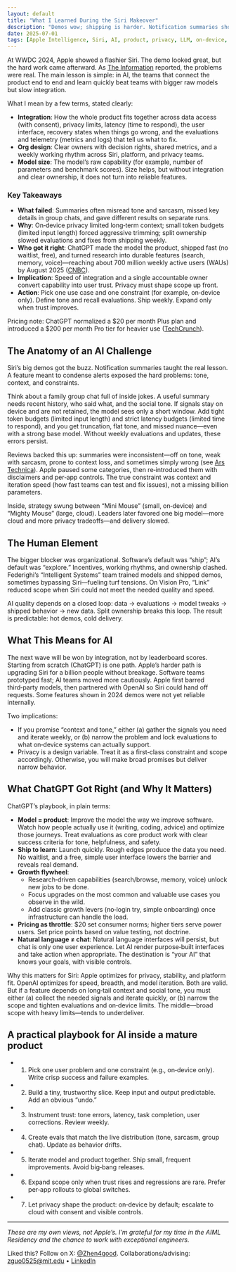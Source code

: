 ```yaml
---
layout: default
title: "What I Learned During the Siri Makeover"
description: "Demos wow; shipping is harder. Notification summaries show how integration, org design, and privacy limits decide who wins."
date: 2025-07-01
tags: [Apple Intelligence, Siri, AI, product, privacy, LLM, on-device, ChatGPT, OpenAI, growth]
---
```


At WWDC 2024, Apple showed a flashier Siri. The demo looked great, but the hard work came afterward. As [The Information](https://www.theinformation.com/articles/apple-fumbled-siris-ai-makeover) reported, the problems were real. The main lesson is simple: in AI, the teams that connect the product end to end and learn quickly beat teams with bigger raw models but slow integration.

What I mean by a few terms, stated clearly:

- **Integration**: How the whole product fits together across data access (with consent), privacy limits, latency (time to respond), the user interface, recovery states when things go wrong, and the evaluations and telemetry (metrics and logs) that tell us what to fix.
- **Org design**: Clear owners with decision rights, shared metrics, and a weekly working rhythm across Siri, platform, and privacy teams.
- **Model size**: The model’s raw capability (for example, number of parameters and benchmark scores). Size helps, but without integration and clear ownership, it does not turn into reliable features.

### Key Takeaways

- **What failed**: Summaries often misread tone and sarcasm, missed key details in group chats, and gave different results on separate runs.
- **Why**: On‑device privacy limited long‑term context; small token budgets (limited input length) forced aggressive trimming; split ownership slowed evaluations and fixes from shipping weekly.
- **Who got it right**: ChatGPT made the model the product, shipped fast (no waitlist, free), and turned research into durable features (search, memory, voice)—reaching about 700 million weekly active users (WAUs) by August 2025 ([CNBC](https://www.cnbc.com/2025/08/04/openai-chatgpt-700-million-users.html)).
- **Implication**: Speed of integration and a single accountable owner convert capability into user trust. Privacy must shape scope up front.
- **Action**: Pick one use case and one constraint (for example, on‑device only). Define tone and recall evaluations. Ship weekly. Expand only when trust improves.

Pricing note: ChatGPT normalized a $20 per month Plus plan and introduced a $200 per month Pro tier for heavier use ([TechCrunch](https://techcrunch.com/2025/02/25/how-much-does-chatgpt-cost-everything-you-need-to-know-about-openais-pricing-plans/)).

## The Anatomy of an AI Challenge

Siri’s big demos got the buzz. Notification summaries taught the real lesson. A feature meant to condense alerts exposed the hard problems: tone, context, and constraints.

Think about a family group chat full of inside jokes. A useful summary needs recent history, who said what, and the social tone. If signals stay on device and are not retained, the model sees only a short window. Add tight token budgets (limited input length) and strict latency budgets (limited time to respond), and you get truncation, flat tone, and missed nuance—even with a strong base model. Without weekly evaluations and updates, these errors persist.

Reviews backed this up: summaries were inconsistent—off on tone, weak with sarcasm, prone to context loss, and sometimes simply wrong (see [Ars Technica](https://arstechnica.com/apple/2024/11/apple-intelligence-notification-summaries-are-honestly-pretty-bad/)). Apple paused some categories, then re‑introduced them with disclaimers and per‑app controls. The true constraint was context and iteration speed (how fast teams can test and fix issues), not a missing billion parameters.

Inside, strategy swung between “Mini Mouse” (small, on‑device) and “Mighty Mouse” (large, cloud). Leaders later favored one big model—more cloud and more privacy tradeoffs—and delivery slowed.

## The Human Element

The bigger blocker was organizational. Software’s default was “ship”; AI’s default was “explore.” Incentives, working rhythms, and ownership clashed. Federighi’s “Intelligent Systems” team trained models and shipped demos, sometimes bypassing Siri—fueling turf tensions. On Vision Pro, “Link” reduced scope when Siri could not meet the needed quality and speed.

AI quality depends on a closed loop: data → evaluations → model tweaks → shipped behavior → new data. Split ownership breaks this loop. The result is predictable: hot demos, cold delivery.

## What This Means for AI

The next wave will be won by integration, not by leaderboard scores. Starting from scratch (ChatGPT) is one path. Apple’s harder path is upgrading Siri for a billion people without breakage. Software teams prototyped fast; AI teams moved more cautiously. Apple first barred third‑party models, then partnered with OpenAI so Siri could hand off requests. Some features shown in 2024 demos were not yet reliable internally.

Two implications:

- If you promise “context and tone,” either (a) gather the signals you need and iterate weekly, or (b) narrow the problem and lock evaluations to what on‑device systems can actually support.
- Privacy is a design variable. Treat it as a first‑class constraint and scope accordingly. Otherwise, you will make broad promises but deliver narrow behavior.

## What ChatGPT Got Right (and Why It Matters)

ChatGPT’s playbook, in plain terms:

- **Model = product**: Improve the model the way we improve software. Watch how people actually use it (writing, coding, advice) and optimize those journeys. Treat evaluations as core product work with clear success criteria for tone, helpfulness, and safety.
- **Ship to learn**: Launch quickly. Rough edges produce the data you need. No waitlist, and a free, simple user interface lowers the barrier and reveals real demand.
- **Growth flywheel**:
  - Research‑driven capabilities (search/browse, memory, voice) unlock new jobs to be done.
  - Focus upgrades on the most common and valuable use cases you observe in the wild.
  - Add classic growth levers (no‑login try, simple onboarding) once infrastructure can handle the load.
- **Pricing as throttle**: $20 set consumer norms; higher tiers serve power users. Set price points based on value testing, not doctrine.
- **Natural language ≠ chat**: Natural language interfaces will persist, but chat is only one user experience. Let AI render purpose‑built interfaces and take action when appropriate. The destination is “your AI” that knows your goals, with visible controls.

Why this matters for Siri: Apple optimizes for privacy, stability, and platform fit. OpenAI optimizes for speed, breadth, and model iteration. Both are valid. But if a feature depends on long‑tail context and social tone, you must either (a) collect the needed signals and iterate quickly, or (b) narrow the scope and tighten evaluations and on‑device limits. The middle—broad scope with heavy limits—tends to underdeliver.

## A practical playbook for AI inside a mature product

- 1) Pick one user problem and one constraint (e.g., on‑device only). Write crisp success and failure examples.
- 2) Build a tiny, trustworthy slice. Keep input and output predictable. Add an obvious “undo.”
- 3) Instrument trust: tone errors, latency, task completion, user corrections. Review weekly.
- 4) Create evals that match the live distribution (tone, sarcasm, group chat). Update as behavior drifts.
- 5) Iterate model and product together. Ship small, frequent improvements. Avoid big‑bang releases.
- 6) Expand scope only when trust rises and regressions are rare. Prefer per‑app rollouts to global switches.
- 7) Let privacy shape the product: on‑device by default; escalate to cloud with consent and visible controls.

---

*These are my own views, not Apple’s. I’m grateful for my time in the AIML Residency and the chance to work with exceptional engineers.*

Liked this? Follow on X: [@Zhen4good](https://x.com/Zhen4good). Collaborations/advising: [zguo0525@mit.edu](mailto:zguo0525@mit.edu) • [LinkedIn](https://www.linkedin.com/in/gavin-guo-b764b6b4/)
